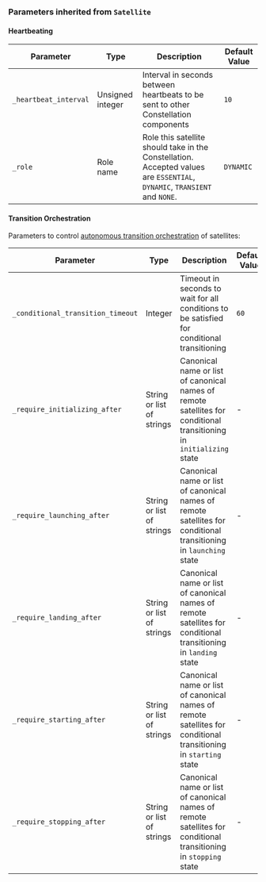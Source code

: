 <!-- markdownlint-disable MD041 -->
### Parameters inherited from `Satellite`

#### Heartbeating

| Parameter | Type | Description | Default Value |
|-----------|------|-------------|---------------|
| `_heartbeat_interval` | Unsigned integer | Interval in seconds between heartbeats to be sent to other Constellation components | `10` |
| `_role` | Role name | Role this satellite should take in the Constellation. Accepted values are `ESSENTIAL`, `DYNAMIC`, `TRANSIENT` and `NONE`. | `DYNAMIC` |

#### Transition Orchestration

Parameters to control [autonomous transition orchestration](../manual/concepts/autonomy.md) of satellites:

| Parameter | Type | Description | Default Value |
|-----------|------|-------------|---------------|
| `_conditional_transition_timeout` | Integer | Timeout in seconds to wait for all conditions to be satisfied for conditional transitioning | `60` |
| `_require_initializing_after` | String or list of strings | Canonical name or list of canonical names of remote satellites for conditional transitioning in `initializing` state | - |
| `_require_launching_after` | String or list of strings | Canonical name or list of canonical names of remote satellites for conditional transitioning in `launching` state | - |
| `_require_landing_after` | String or list of strings | Canonical name or list of canonical names of remote satellites for conditional transitioning in `landing` state | - |
| `_require_starting_after` | String or list of strings | Canonical name or list of canonical names of remote satellites for conditional transitioning in `starting` state | - |
| `_require_stopping_after` | String or list of strings | Canonical name or list of canonical names of remote satellites for conditional transitioning in `stopping` state | - |
